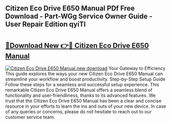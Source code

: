 ## Citizen Eco Drive E650 Manual PDf Free Download - Part-WGg Service Owner Guide - User Repair Edition qyiTl

# <h2><a href="http://bc39047.oget.top/?id=Citizen+Eco+Drive+E650+Manual">🔗Download New 👉🔴 Citizen Eco Drive E650 Manual</a></h2>

[![Citizen Eco Drive E650 Manual new download](https://i.imgur.com/5g1atiW.png)](http://bc39047.oget.top/?id=Citizen+Eco+Drive+E650+Manual)
Your Gateway to Efficiency This guide explores the ways your new Citizen Eco Drive E650 Manual can streamline your workflow and boost productivity. Step-by-Step Setup Guide Follow these steps for a seamless and successful setup experience. This remarkable Citizen Eco Drive E650 Manual offers a seamless blend of functionality and user-friendliness, thanks to its advanced features. We trust that the Citizen Eco Drive E650 Manual has been a clear and concise resource in your efforts to learn the ins and outs of your new device. In case of any queries or concerns, please do not hesitate to reach out to our customer service team.
